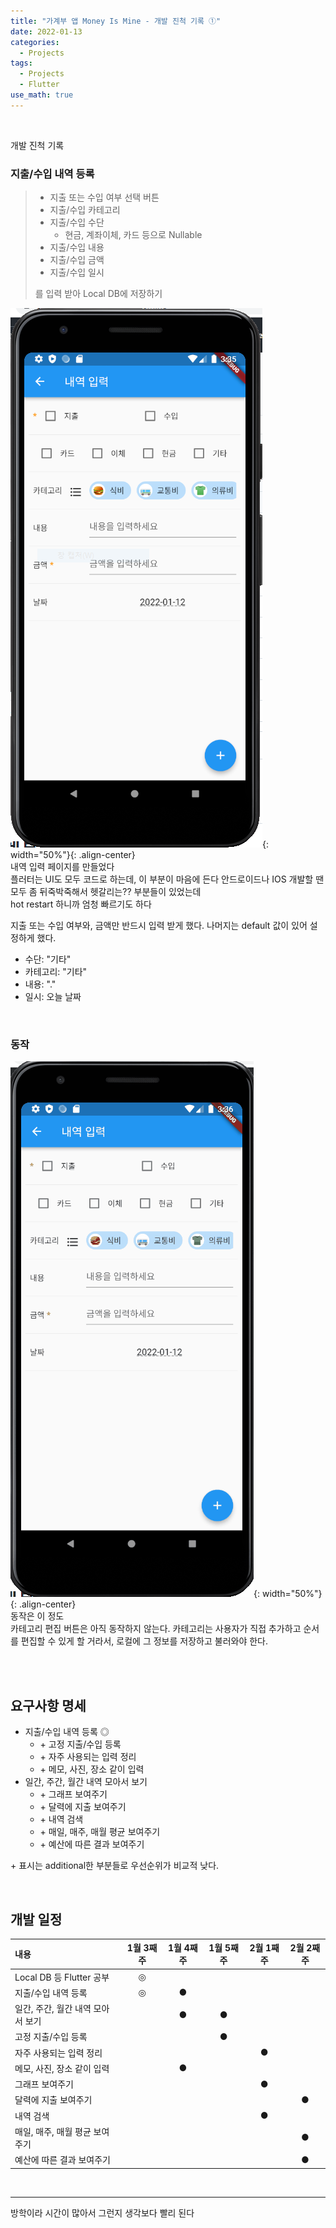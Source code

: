 ```yaml
---
title: "가계부 앱 Money Is Mine - 개발 진척 기록 ①"
date: 2022-01-13
categories:
  - Projects
tags:
  - Projects
  - Flutter
use_math: true
---
```

<br>

개발 진척 기록
<br>

### 지출/수입 내역 등록

> - 지출 또는 수입 여부 선택 버튼
> - 지출/수입 카테고리
> - 지출/수입 수단
>   - 현금, 계좌이체, 카드 등으로 Nullable
> - 지출/수입 내용
> - 지출/수입 금액
> - 지출/수입 일시
> 
> 를 입력 받아 Local DB에 저장하기

![1_1](/img/Projects/1/1.PNG){: width="50%"}{: .align-center}  
내역 입력 페이지를 만들었다  
플러터는 UI도 모두 코드로 하는데, 이 부분이 마음에 든다 안드로이드나 IOS 개발할 땐 모두 좀 뒤죽박죽해서 헷갈리는?? 부분들이 있었는데  
hot restart 하니까 엄청 빠르기도 하다

지출 또는 수입 여부와, 금액만 반드시 입력 받게 했다. 나머지는 default 값이 있어 설정하게 했다.  
- 수단: "기타"
- 카테고리: "기타"
- 내용: "."
- 일시: 오늘 날짜

<br>

### 동작

![1_2](/img/Projects/1/1.gif){: width="50%"}{: .align-center}  
동작은 이 정도  
카테고리 편집 버튼은 아직 동작하지 않는다. 카테고리는 사용자가 직접 추가하고 순서를 편집할 수 있게 할 거라서, 로컬에 그 정보를 저장하고 불러와야 한다.

<br>

<br>

## 요구사항 명세

- 지출/수입 내역 등록 ◎
  - \+ 고정 지출/수입 등록
  - \+ 자주 사용되는 입력 정리
  - \+ 메모, 사진, 장소 같이 입력
- 일간, 주간, 월간 내역 모아서 보기
  - \+ 그래프 보여주기
  - \+ 달력에 지출 보여주기
  - \+ 내역 검색
  - \+ 매일, 매주, 매월 평균 보여주기
  - \+ 예산에 따른 결과 보여주기

\+ 표시는 additional한 부분들로 우선순위가 비교적 낮다.

<br>

## 개발 일정

| 내용                            | 1월 3째주 | 1월 4째주 | 1월 5째주 | 2월 1째주 | 2월 2째주 |
| :--                             | :--:     | :--:      | :--:     | :--:      | :--:     |
| Local DB 등 Flutter 공부         | ◎       |           |          |           |          |
| 지출/수입 내역 등록               | ◎       | ●         |          |           |          |
| 일간, 주간, 월간 내역 모아서 보기  |          | ●         | ●        |           |          |
| 고정 지출/수입 등록               |          |           | ●        |           |          |
| 자주 사용되는 입력 정리           |          |           |          | ●         |          |
| 메모, 사진, 장소 같이 입력        |          | ●         |          |           |           |
| 그래프 보여주기                   |          |           |          | ●         |          |
| 달력에 지출 보여주기              |          |           |          |           | ●        |
| 내역 검색                        |          |           |          | ●         |          |
| 매일, 매주, 매월 평균 보여주기    |          |           |          |           | ●         |
| 예산에 따른 결과 보여주기         |          |           |          |           | ●         |

<br>

---

방학이라 시간이 많아서 그런지 생각보다 빨리 된다
<br>
